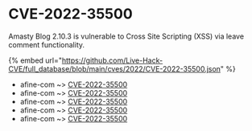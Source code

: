 # CVE-2022-35500

Amasty Blog 2.10.3 is vulnerable to Cross Site Scripting (XSS) via leave comment functionality.

{% embed url="https://github.com/Live-Hack-CVE/full_database/blob/main/cves/2022/CVE-2022-35500.json" %}


* afine-com ~> [CVE-2022-35500](https://www.alice-snow.ru/2022/database/cve-2022-35500/cve-2022-35500-afine-com)
* afine-com ~> [CVE-2022-35500](https://www.alice-snow.ru/2022/database/cve-2022-35500/cve-2022-35500-afine-com)
* afine-com ~> [CVE-2022-35500](https://www.alice-snow.ru/2022/database/cve-2022-35500/cve-2022-35500-afine-com)
* afine-com ~> [CVE-2022-35500](https://www.alice-snow.ru/2022/database/cve-2022-35500/cve-2022-35500-afine-com)
* afine-com ~> [CVE-2022-35500](https://www.alice-snow.ru/2022/database/cve-2022-35500/cve-2022-35500-afine-com)
